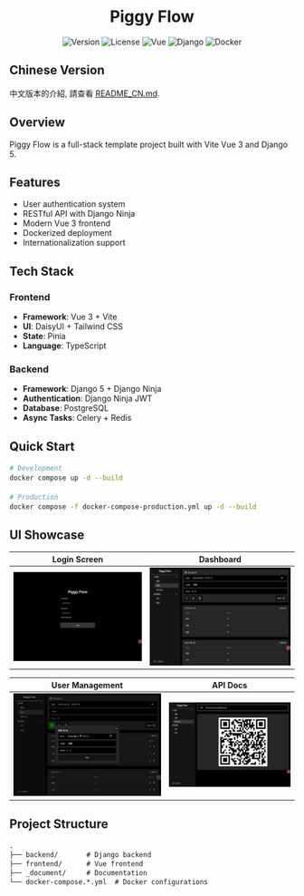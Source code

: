 <p align="center">
  <!-- <img width="192px" src="https://raw.githubusercontent.com/AnsonCar/PiggyFlow/main/_document/vitepress/src/public/MainWorkFlow.png" > -->
</p>

<h1 align="center"><b>Piggy Flow</b></h1>

<p align="center">
  <img src="https://img.shields.io/badge/version-0.9.0-blue" alt="Version">
  <img src="https://img.shields.io/github/license/AnsonCar/PiggyFlow" alt="License">
  <img src="https://img.shields.io/badge/Vue-3.4-green" alt="Vue">
  <img src="https://img.shields.io/badge/Django-5.1-green" alt="Django">
  <img src="https://img.shields.io/badge/Docker-Supported-blue" alt="Docker">
</p>

## Chinese Version

中文版本的介紹, 請查看 [README_CN.md](/README_CN.md).

## Overview

Piggy Flow is a full-stack template project built with Vite Vue 3 and Django 5.

## Features

- User authentication system
- RESTful API with Django Ninja
- Modern Vue 3 frontend
- Dockerized deployment
- Internationalization support

## Tech Stack

### Frontend

- **Framework**: Vue 3 + Vite
- **UI**: DaisyUI + Tailwind CSS
- **State**: Pinia
- **Language**: TypeScript

### Backend

- **Framework**: Django 5 + Django Ninja
- **Authentication**: Django Ninja JWT
- **Database**: PostgreSQL
- **Async Tasks**: Celery + Redis

## Quick Start

```bash
# Development
docker compose up -d --build

# Production
docker compose -f docker-compose-production.yml up -d --build
```

## UI Showcase

| Login Screen                                                                                                      | Dashboard                                                                                                             |
| ----------------------------------------------------------------------------------------------------------------- | --------------------------------------------------------------------------------------------------------------------- |
| ![Login](https://raw.githubusercontent.com/AnsonCar/PiggyFlow/main/_document/vitepress/src/public/demo/demo1.png) | ![Dashboard](https://raw.githubusercontent.com/AnsonCar/PiggyFlow/main/_document/vitepress/src/public/demo/demo2.png) |

| User Management                                                                                                   | API Docs                                                                                                        |
| ----------------------------------------------------------------------------------------------------------------- | --------------------------------------------------------------------------------------------------------------- |
| ![Users](https://raw.githubusercontent.com/AnsonCar/PiggyFlow/main/_document/vitepress/src/public/demo/demo3.png) | ![API](https://raw.githubusercontent.com/AnsonCar/PiggyFlow/main/_document/vitepress/src/public/demo/demo4.png) |

## Project Structure

```
.
├── backend/       # Django backend
├── frontend/      # Vue frontend
├── _document/     # Documentation
└── docker-compose.*.yml  # Docker configurations
```
